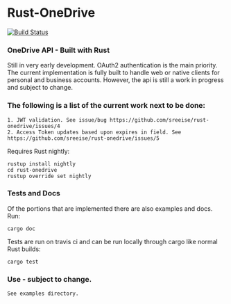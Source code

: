 # Rust-OneDrive

[![Build Status](https://travis-ci.com/sreeise/rust-onedrive.svg?branch=master)](https://travis-ci.com/sreeise/rust-onedrive)

### OneDrive API - Built with Rust

Still in very early development. OAuth2 authentication is the main priority.
The current implementation is fully built to handle web or native clients for
personal and business accounts. However, the api is still a work in progress
and subject to change.

### The following is a list of the current work next to be done:

    1. JWT validation. See issue/bug https://github.com/sreeise/rust-onedrive/issues/4
    2. Access Token updates based upon expires in field. See https://github.com/sreeise/rust-onedrive/issues/5

Requires Rust nightly:

    rustup install nightly
    cd rust-onedrive
    rustup override set nightly

### Tests and Docs

Of the portions that are implemented there are also examples and docs. Run: 

    cargo doc

Tests are run on travis ci and can be run locally through cargo like normal Rust builds:

    cargo test

### Use - subject to change.

    See examples directory.